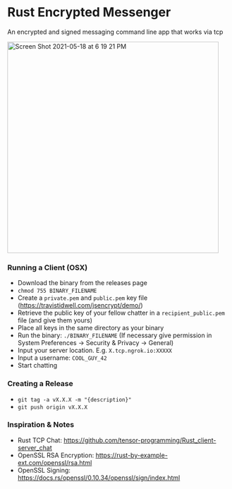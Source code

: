 # Rust Encrypted Messenger
An encrypted and signed messaging command line app that works via tcp

<img width="479" alt="Screen Shot 2021-05-18 at 6 19 21 PM" src="https://user-images.githubusercontent.com/36681963/118739009-99d2ac00-b805-11eb-8516-11504abb7f3c.png">


### Running a Client (OSX)
 - Download the binary from the releases page
 - `chmod 755 BINARY_FILENAME`
 - Create a `private.pem` and `public.pem` key file (https://travistidwell.com/jsencrypt/demo/)
 - Retrieve the public key of your fellow chatter in a `recipient_public.pem` file (and give them yours)
 - Place all keys in the same directory as your binary
 - Run the binary: `./BINARY_FILENAME` (If necessary give permission in System Preferences -> Security & Privacy -> General)
 - Input your server location. E.g. `X.tcp.ngrok.io:XXXXX`
 - Input a username: `COOL_GUY_42`
 - Start chatting

 ### Creating a Release
- `git tag -a vX.X.X -m "{description}"`
- `git push origin vX.X.X`

### Inspiration & Notes
- Rust TCP Chat: https://github.com/tensor-programming/Rust_client-server_chat
- OpenSSL RSA Encryption: https://rust-by-example-ext.com/openssl/rsa.html
- OpenSSL Signing: https://docs.rs/openssl/0.10.34/openssl/sign/index.html
